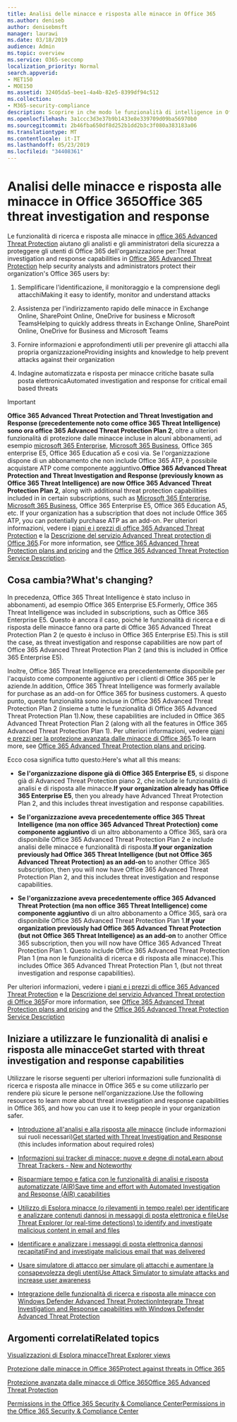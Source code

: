 ```yaml
---
title: Analisi delle minacce e risposta alle minacce in Office 365
ms.author: deniseb
author: denisebmsft
manager: laurawi
ms.date: 03/18/2019
audience: Admin
ms.topic: overview
ms.service: O365-seccomp
localization_priority: Normal
search.appverid:
- MET150
- MOE150
ms.assetid: 32405da5-bee1-4a4b-82e5-8399df94c512
ms.collection:
- M365-security-compliance
description: Scoprire in che modo le funzionalità di intelligence in Office 365 Advanced Threat Protection consentono di ricercare le minacce per la propria organizzazione, di rispondere a malware, phishing e altri attacchi che Office 365 ha rilevato per conto dell'utente e di cercare una minaccia indicatori.
ms.openlocfilehash: 3a1ccc3d3e37b9b1433e8e339709d09ba56970b0
ms.sourcegitcommit: 2b46fba650df8d252b1dd2b3c3f080a383183a06
ms.translationtype: MT
ms.contentlocale: it-IT
ms.lasthandoff: 05/23/2019
ms.locfileid: "34408361"
---
```

# <a name="office-365-threat-investigation-and-response"></a><span data-ttu-id="50c83-103">Analisi delle minacce e risposta alle minacce in Office 365</span><span class="sxs-lookup"><span data-stu-id="50c83-103">Office 365 threat investigation and response</span></span>

<span data-ttu-id="50c83-104">Le funzionalità di ricerca e risposta alle minacce in [office 365 Advanced Threat Protection](office-365-atp.md) aiutano gli analisti e gli amministratori della sicurezza a proteggere gli utenti di Office 365 dell'organizzazione per:</span><span class="sxs-lookup"><span data-stu-id="50c83-104">Threat investigation and response capabilities in [Office 365 Advanced Threat Protection](office-365-atp.md) help security analysts and administrators protect their organization's Office 365 users by:</span></span>
  
1. <span data-ttu-id="50c83-105">Semplificare l'identificazione, il monitoraggio e la comprensione degli attacchi</span><span class="sxs-lookup"><span data-stu-id="50c83-105">Making it easy to identify, monitor and understand attacks</span></span>
    
2. <span data-ttu-id="50c83-106">Assistenza per l'indirizzamento rapido delle minacce in Exchange Online, SharePoint Online, OneDrive for business e Microsoft Teams</span><span class="sxs-lookup"><span data-stu-id="50c83-106">Helping to quickly address threats in Exchange Online, SharePoint Online, OneDrive for Business and Microsoft Teams</span></span>
    
3. <span data-ttu-id="50c83-107">Fornire informazioni e approfondimenti utili per prevenire gli attacchi alla propria organizzazione</span><span class="sxs-lookup"><span data-stu-id="50c83-107">Providing insights and knowledge to help prevent attacks against their organization</span></span>

4. <span data-ttu-id="50c83-108">Indagine automatizzata e risposta per minacce critiche basate sulla posta elettronica</span><span class="sxs-lookup"><span data-stu-id="50c83-108">Automated investigation and response for critical email based threats</span></span>
    
> [!IMPORTANT]
> <span data-ttu-id="50c83-109">**Office 365 Advanced Threat Protection and Threat Investigation and Response (precedentemente noto come office 365 Threat Intelligence) sono ora office 365 Advanced Threat Protection Plan 2**, oltre a ulteriori funzionalità di protezione dalle minacce incluse in alcuni abbonamenti, ad esempio [microsoft 365 Enterprise](https://www.microsoft.com/microsoft-365/enterprise/home), [Microsoft 365 Business](https://www.microsoft.com/microsoft-365/business), Office 365 enterprise E5, Office 365 Education a5 e così via. Se l'organizzazione dispone di un abbonamento che non include Office 365 ATP, è possibile acquistare ATP come componente aggiuntivo.</span><span class="sxs-lookup"><span data-stu-id="50c83-109">**Office 365 Advanced Threat Protection and Threat Investigation and Response (previously known as Office 365 Threat Intelligence) are now Office 365 Advanced Threat Protection Plan 2**, along with additional threat protection capabilities included in in certain subscriptions, such as [Microsoft 365 Enterprise](https://www.microsoft.com/microsoft-365/enterprise/home), [Microsoft 365 Business](https://www.microsoft.com/microsoft-365/business), Office 365 Enterprise E5, Office 365 Education A5, etc. If your organization has a subscription that does not include Office 365 ATP, you can potentially purchase ATP as an add-on.</span></span> <span data-ttu-id="50c83-110">Per ulteriori informazioni, vedere i [piani e i prezzi di office 365 Advanced Threat Protection](https://products.office.com/exchange/advance-threat-protection) e la [Descrizione del servizio Advanced Threat protection di Office 365](https://docs.microsoft.com/office365/servicedescriptions/office-365-advanced-threat-protection-service-description#whats-new-in-office-365-advanced-threat-protection-atp).</span><span class="sxs-lookup"><span data-stu-id="50c83-110">For more information, see [Office 365 Advanced Threat Protection plans and pricing](https://products.office.com/exchange/advance-threat-protection) and the [Office 365 Advanced Threat Protection Service Description](https://docs.microsoft.com/office365/servicedescriptions/office-365-advanced-threat-protection-service-description#whats-new-in-office-365-advanced-threat-protection-atp).</span></span> 
  
## <a name="whats-changing"></a><span data-ttu-id="50c83-111">Cosa cambia?</span><span class="sxs-lookup"><span data-stu-id="50c83-111">What's changing?</span></span>

<span data-ttu-id="50c83-112">In precedenza, Office 365 Threat Intelligence è stato incluso in abbonamenti, ad esempio Office 365 Enterprise E5.</span><span class="sxs-lookup"><span data-stu-id="50c83-112">Formerly, Office 365 Threat Intelligence was included in subscriptions, such as Office 365 Enterprise E5.</span></span> <span data-ttu-id="50c83-113">Questo è ancora il caso, poiché le funzionalità di ricerca e di risposta delle minacce fanno ora parte di Office 365 Advanced Threat Protection Plan 2 (e questo è incluso in Office 365 Enterprise E5).</span><span class="sxs-lookup"><span data-stu-id="50c83-113">This is still the case, as threat investigation and response capabilities are now part of Office 365 Advanced Threat Protection Plan 2 (and this is included in Office 365 Enterprise E5).</span></span> 

<span data-ttu-id="50c83-114">Inoltre, Office 365 Threat Intelligence era precedentemente disponibile per l'acquisto come componente aggiuntivo per i clienti di Office 365 per le aziende.</span><span class="sxs-lookup"><span data-stu-id="50c83-114">In addition, Office 365 Threat Intelligence was formerly available for purchase as an add-on for Office 365 for business customers.</span></span> <span data-ttu-id="50c83-115">A questo punto, queste funzionalità sono incluse in Office 365 Advanced Threat Protection Plan 2 (insieme a tutte le funzionalità di Office 365 Advanced Threat Protection Plan 1).</span><span class="sxs-lookup"><span data-stu-id="50c83-115">Now, these capabilities are included in Office 365 Advanced Threat Protection Plan 2 (along with all the features in Office 365 Advanced Threat Protection Plan 1).</span></span> <span data-ttu-id="50c83-116">Per ulteriori informazioni, vedere [piani e prezzi per la protezione avanzata dalle minacce di Office 365](https://products.office.com/exchange/advance-threat-protection).</span><span class="sxs-lookup"><span data-stu-id="50c83-116">To learn more, see [Office 365 Advanced Threat Protection plans and pricing](https://products.office.com/exchange/advance-threat-protection).</span></span>

<span data-ttu-id="50c83-117">Ecco cosa significa tutto questo:</span><span class="sxs-lookup"><span data-stu-id="50c83-117">Here's what all this means:</span></span>

- <span data-ttu-id="50c83-118">**Se l'organizzazione dispone già di Office 365 Enterprise E5**, si dispone già di Advanced Threat Protection piano 2, che include le funzionalità di analisi e di risposta alle minacce.</span><span class="sxs-lookup"><span data-stu-id="50c83-118">**If your organization already has Office 365 Enterprise E5**, then you already have Advanced Threat Protection Plan 2, and this includes threat investigation and response capabilities.</span></span>

- <span data-ttu-id="50c83-119">**Se l'organizzazione aveva precedentemente office 365 Threat Intelligence (ma non office 365 Advanced Threat Protection) come componente aggiuntivo** di un altro abbonamento a Office 365, sarà ora disponibile Office 365 Advanced Threat Protection Plan 2 e include analisi delle minacce e funzionalità di risposta.</span><span class="sxs-lookup"><span data-stu-id="50c83-119">**If your organization previously had Office 365 Threat Intelligence (but not Office 365 Advanced Threat Protection) as an add-on** to another Office 365 subscription, then you will now have Office 365 Advanced Threat Protection Plan 2, and this includes threat investigation and response capabilities.</span></span> 

- <span data-ttu-id="50c83-120">**Se l'organizzazione aveva precedentemente office 365 Advanced Threat Protection (ma non office 365 Threat Intelligence) come componente aggiuntivo** di un altro abbonamento a Office 365, sarà ora disponibile Office 365 Advanced Threat Protection Plan 1.</span><span class="sxs-lookup"><span data-stu-id="50c83-120">**If your organization previously had Office 365 Advanced Threat Protection (but not Office 365 Threat Intelligence) as an add-on** to another Office 365 subscription, then you will now have Office 365 Advanced Threat Protection Plan 1.</span></span> <span data-ttu-id="50c83-121">Questo include Office 365 Advanced Threat Protection Plan 1 (ma non le funzionalità di ricerca e di risposta alle minacce).</span><span class="sxs-lookup"><span data-stu-id="50c83-121">This includes Office 365 Advanced Threat Protection Plan 1, (but not threat investigation and response capabilities).</span></span>

<span data-ttu-id="50c83-122">Per ulteriori informazioni, vedere i [piani e i prezzi di office 365 Advanced Threat Protection](https://products.office.com/exchange/advance-threat-protection) e la [Descrizione del servizio Advanced Threat protection di Office 365](https://docs.microsoft.com/office365/servicedescriptions/office-365-advanced-threat-protection-service-description#whats-new-in-office-365-advanced-threat-protection-atp)</span><span class="sxs-lookup"><span data-stu-id="50c83-122">For more information, see [Office 365 Advanced Threat Protection plans and pricing](https://products.office.com/exchange/advance-threat-protection) and the [Office 365 Advanced Threat Protection Service Description](https://docs.microsoft.com/office365/servicedescriptions/office-365-advanced-threat-protection-service-description#whats-new-in-office-365-advanced-threat-protection-atp)</span></span>

## <a name="get-started-with-threat-investigation-and-response-capabilities"></a><span data-ttu-id="50c83-123">Iniziare a utilizzare le funzionalità di analisi e risposta alle minacce</span><span class="sxs-lookup"><span data-stu-id="50c83-123">Get started with threat investigation and response capabilities</span></span>

<span data-ttu-id="50c83-124">Utilizzare le risorse seguenti per ulteriori informazioni sulle funzionalità di ricerca e risposta alle minacce in Office 365 e su come utilizzarlo per rendere più sicure le persone nell'organizzazione.</span><span class="sxs-lookup"><span data-stu-id="50c83-124">Use the following resources to learn more about threat investigation and response capabilities in Office 365, and how you can use it to keep people in your organization safer.</span></span>
  
- <span data-ttu-id="50c83-125">[Introduzione all'analisi e alla risposta alle minacce](get-started-with-ti.md) (include informazioni sui ruoli necessari)</span><span class="sxs-lookup"><span data-stu-id="50c83-125">[Get started with Threat Investigation and Response](get-started-with-ti.md) (this includes information about required roles)</span></span> 
    
- [<span data-ttu-id="50c83-126">Informazioni sui tracker di minacce: nuove e degne di nota</span><span class="sxs-lookup"><span data-stu-id="50c83-126">Learn about Threat Trackers - New and Noteworthy</span></span>](threat-trackers.md)

- [<span data-ttu-id="50c83-127">Risparmiare tempo e fatica con le funzionalità di analisi e risposta automatizzate (AIR)</span><span class="sxs-lookup"><span data-stu-id="50c83-127">Save time and effort with Automated Investigation and Response (AIR) capabilities</span></span>](automated-investigation-response-office.md)

- [<span data-ttu-id="50c83-128">Utilizzo di Esplora minacce (o rilevamenti in tempo reale) per identificare e analizzare contenuti dannosi in messaggi di posta elettronica e file</span><span class="sxs-lookup"><span data-stu-id="50c83-128">Use Threat Explorer (or real-time detections) to identify and investigate malicious content in email and files</span></span>](threat-explorer.md)
    
- [<span data-ttu-id="50c83-129">Identificare e analizzare i messaggi di posta elettronica dannosi recapitati</span><span class="sxs-lookup"><span data-stu-id="50c83-129">Find and investigate malicious email that was delivered</span></span>](investigate-malicious-email-that-was-delivered.md)
    
- [<span data-ttu-id="50c83-130">Usare simulatore di attacco per simulare gli attacchi e aumentare la consapevolezza degli utenti</span><span class="sxs-lookup"><span data-stu-id="50c83-130">Use Attack Simulator to simulate attacks and increase user awareness</span></span>](attack-simulator.md)
    
- [<span data-ttu-id="50c83-131">Integrazione delle funzionalità di ricerca e risposta alle minacce con Windows Defender Advanced Threat Protection</span><span class="sxs-lookup"><span data-stu-id="50c83-131">Integrate Threat Investigation and Response capabilities with Windows Defender Advanced Threat Protection</span></span>](integrate-office-365-ti-with-wdatp.md)
    
## <a name="related-topics"></a><span data-ttu-id="50c83-132">Argomenti correlati</span><span class="sxs-lookup"><span data-stu-id="50c83-132">Related topics</span></span>

[<span data-ttu-id="50c83-133">Visualizzazioni di Esplora minacce</span><span class="sxs-lookup"><span data-stu-id="50c83-133">Threat Explorer views</span></span>](threat-explorer-views.md)

[<span data-ttu-id="50c83-134">Protezione dalle minacce in Office 365</span><span class="sxs-lookup"><span data-stu-id="50c83-134">Protect against threats in Office 365</span></span>](protect-against-threats.md)
  
[<span data-ttu-id="50c83-135">Protezione avanzata dalle minacce di Office 365</span><span class="sxs-lookup"><span data-stu-id="50c83-135">Office 365 Advanced Threat Protection</span></span>](office-365-atp.md)
  
[<span data-ttu-id="50c83-136">Permissions in the Office 365 Security &amp; Compliance Center</span><span class="sxs-lookup"><span data-stu-id="50c83-136">Permissions in the Office 365 Security &amp; Compliance Center</span></span>](permissions-in-the-security-and-compliance-center.md)
 
